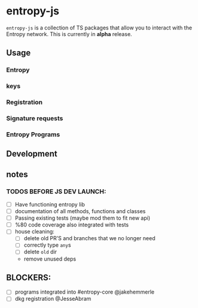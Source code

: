 # entropy-js

`entropy-js` is a collection of TS packages that allow you to interact with the Entropy network. This is currently in **alpha** release.


## Usage

### Entropy

### keys
### Registration
### Signature requests
### Entropy Programs

## Development


## notes


### TODOS BEFORE JS DEV LAUNCH:

- [ ] Have functioning entropy lib
- [ ] documentation of all methods, functions and classes
- [ ] Passing existing tests (maybe mod them to fit new api)
- [ ] %80 code coverage also integrated with tests
- [ ] house cleaning:
  - [ ] delete old PR'S and branches that we no longer need
  - [ ] correctly type `any`s
  - [ ] delete `old` dir
  - remove unused deps

## BLOCKERS:
  - [ ] programs integrated into #entropy-core @jakehemmerle
  - [ ] dkg registration @JesseAbram
